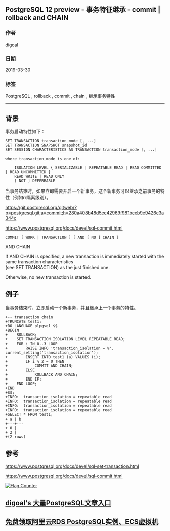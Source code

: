 ## PostgreSQL 12 preview - 事务特征继承 - commit | rollback and CHAIN   
                                              
### 作者                                              
digoal                                              
                                              
### 日期                                              
2019-03-30                                              
                                              
### 标签                                              
PostgreSQL , rollback , commit , chain , 继承事务特性    
                                              
----                                              
                                              
## 背景   
事务启动特性如下：  
  
```  
SET TRANSACTION transaction_mode [, ...]  
SET TRANSACTION SNAPSHOT snapshot_id  
SET SESSION CHARACTERISTICS AS TRANSACTION transaction_mode [, ...]  
  
where transaction_mode is one of:  
  
    ISOLATION LEVEL { SERIALIZABLE | REPEATABLE READ | READ COMMITTED | READ UNCOMMITTED }  
    READ WRITE | READ ONLY  
    [ NOT ] DEFERRABLE  
```  
  
当事务结束时，如果立即需要开启一个新事务，这个新事务可以继承之前事务的特性（例如rr隔离级别）。  
  
https://git.postgresql.org/gitweb/?p=postgresql.git;a=commit;h=280a408b48d5ee42969f981bceb9e9426c3a344c  
  
https://www.postgresql.org/docs/devel/sql-commit.html  
  
```  
COMMIT [ WORK | TRANSACTION ] [ AND [ NO ] CHAIN ]  
```  
  
AND CHAIN  
  
If AND CHAIN is specified, a new transaction is immediately started with the same transaction characteristics   
(see SET TRANSACTION) as the just finished one.   
  
Otherwise, no new transaction is started.  
  
## 例子  
当事务结束时，立即启动一个新事务，并且继承上一个事务的特性。  
  
```  
+-- transaction chain  
+TRUNCATE test1;  
+DO LANGUAGE plpgsql $$  
+BEGIN  
+    ROLLBACK;  
+    SET TRANSACTION ISOLATION LEVEL REPEATABLE READ;  
+    FOR i IN 0..3 LOOP  
+        RAISE INFO 'transaction_isolation = %', current_setting('transaction_isolation');  
+        INSERT INTO test1 (a) VALUES (i);  
+        IF i % 2 = 0 THEN  
+            COMMIT AND CHAIN;  
+        ELSE  
+            ROLLBACK AND CHAIN;  
+        END IF;  
+    END LOOP;  
+END  
+$$;  
+INFO:  transaction_isolation = repeatable read  
+INFO:  transaction_isolation = repeatable read  
+INFO:  transaction_isolation = repeatable read  
+INFO:  transaction_isolation = repeatable read  
+SELECT * FROM test1;  
+ a | b   
+---+---  
+ 0 |   
+ 2 |   
+(2 rows)  
```  
    
## 参考  
https://www.postgresql.org/docs/devel/sql-set-transaction.html  
  
https://www.postgresql.org/docs/devel/sql-commit.html  
  
  
<a rel="nofollow" href="http://info.flagcounter.com/h9V1"  ><img src="http://s03.flagcounter.com/count/h9V1/bg_FFFFFF/txt_000000/border_CCCCCC/columns_2/maxflags_12/viewers_0/labels_0/pageviews_0/flags_0/"  alt="Flag Counter"  border="0"  ></a>  
  
  
## [digoal's 大量PostgreSQL文章入口](https://github.com/digoal/blog/blob/master/README.md "22709685feb7cab07d30f30387f0a9ae")
  
  
## [免费领取阿里云RDS PostgreSQL实例、ECS虚拟机](https://free.aliyun.com/ "57258f76c37864c6e6d23383d05714ea")
  
